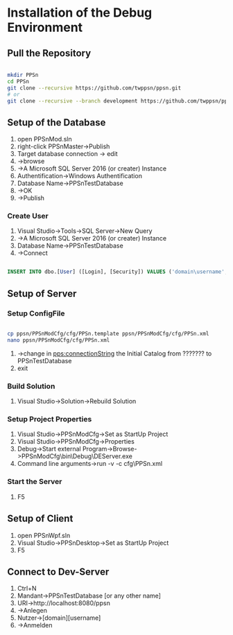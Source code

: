 # Installation of the Debug Environment
## Pull the Repository

```bash

mkdir PPSn
cd PPSn
git clone --recursive https://github.com/twppsn/ppsn.git
# or
git clone --recursive --branch development https://github.com/twppsn/ppsn.git

```

## Setup of the Database

1. open PPSnMod.sln
1. right-click PPSnMaster->Publish
1. Target database connection -> edit
1. ->browse
1. ->A Microsoft SQL Server 2016 (or creater) Instance
1. Authentification->Windows Authentification
1. Database Name->PPSnTestDatabase
1. ->OK
1. ->Publish

### Create User

1. Visual Studio->Tools->SQL Server->New Query
1. ->A Microsoft SQL Server 2016 (or creater) Instance
1. Database Name->PPSnTestDatabase
1. ->Connect

```sql

INSERT INTO dbo.[User] ([Login], [Security]) VALUES ('domain\username', 'desSys;Chef');

```

## Setup of Server

### Setup ConfigFile

```bash

cp ppsn/PPSnModCfg/cfg/PPSn.template ppsn/PPSnModCfg/cfg/PPSn.xml
nano ppsn/PPSnModCfg/cfg/PPSn.xml

```

1. ->change in <pps:connectionString> the Initial Catalog from ??????? to PPSnTestDatabase
1. exit

### Build Solution

1. Visual Studio->Solution->Rebuild Solution

### Setup Project Properties

1. Visual Studio->PPSnModCfg->Set as StartUp Project
1. Visual Studio->PPSnModCfg->Properties
1. Debug->Start external Program->Browse->PPSnModCfg\bin\Debug\DEServer.exe
1. Command line arguments->run -v -c cfg\PPSn.xml

### Start the Server

1. F5

## Setup of Client

1. open PPSnWpf.sln
1. Visual Studio->PPSnDesktop->Set as StartUp Project
1. F5

## Connect to Dev-Server

1. Ctrl+N
1. Mandant->PPSnTestDatabase [or any other name]
1. URI->http://localhost:8080/ppsn
1. ->Anlegen
1. Nutzer->[domain]\[username]
1. ->Anmelden
